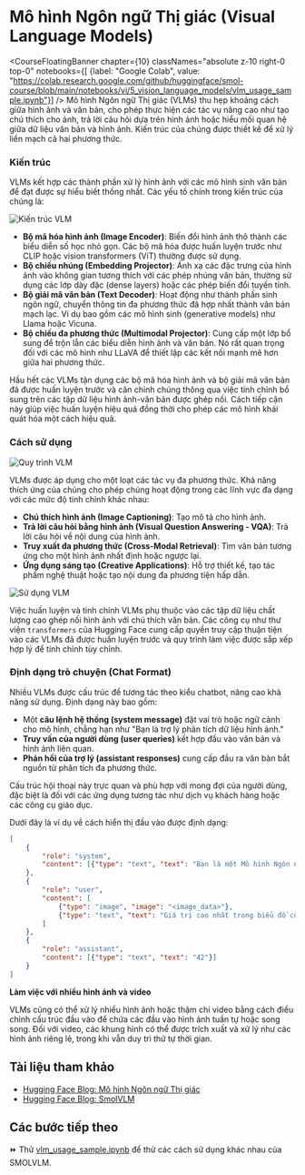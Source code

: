 # Mô hình Ngôn ngữ Thị giác (Visual Language Models)

<CourseFloatingBanner chapter={10}
  classNames="absolute z-10 right-0 top-0"
  notebooks={[
    {label: "Google Colab", value: "https://colab.research.google.com/github/huggingface/smol-course/blob/main/notebooks/vi/5_vision_language_models/vlm_usage_sample.ipynb"}] />
Mô hình Ngôn ngữ Thị giác (VLMs) thu hẹp khoảng cách giữa hình ảnh và văn bản, cho phép thực hiện các tác vụ nâng cao như tạo chú thích cho ảnh, trả lời câu hỏi dựa trên hình ảnh hoặc hiểu mối quan hệ giữa dữ liệu văn bản và hình ảnh. Kiến trúc của chúng được thiết kế để xử lý liền mạch cả hai phương thức.

### Kiến trúc

VLMs kết hợp các thành phần xử lý hình ảnh với các mô hình sinh văn bản để đạt được sự hiểu biết thống nhất. Các yếu tố chính trong kiến trúc của chúng là:

![Kiến trúc VLM](./images/VLM_Architecture.png)

- **Bộ mã hóa hình ảnh (Image Encoder)**: Biến đổi hình ảnh thô thành các biểu diễn số học nhỏ gọn. Các bộ mã hóa được huấn luyện trước như CLIP hoặc vision transformers (ViT) thường được sử dụng.
- **Bộ chiếu nhúng (Embedding Projector)**: Ánh xạ các đặc trưng của hình ảnh vào không gian tương thích với các phép nhúng văn bản, thường sử dụng các lớp dày đặc (dense layers) hoặc các phép biến đổi tuyến tính.
- **Bộ giải mã văn bản (Text Decoder)**: Hoạt động như thành phần sinh ngôn ngữ, chuyển thông tin đa phương thức đã hợp nhất thành văn bản mạch lạc. Ví dụ bao gồm các mô hình sinh (generative models) như Llama hoặc Vicuna.
- **Bộ chiếu đa phương thức (Multimodal Projector)**: Cung cấp một lớp bổ sung để trộn lẫn các biểu diễn hình ảnh và văn bản. Nó rất quan trọng đối với các mô hình như LLaVA để thiết lập các kết nối mạnh mẽ hơn giữa hai phương thức.

Hầu hết các VLMs tận dụng các bộ mã hóa hình ảnh và bộ giải mã văn bản đã được huấn luyện trước và căn chỉnh chúng thông qua việc tinh chỉnh bổ sung trên các tập dữ liệu hình ảnh-văn bản được ghép nối. Cách tiếp cận này giúp việc huấn luyện hiệu quả đồng thời cho phép các mô hình khái quát hóa một cách hiệu quả.

### Cách sử dụng

![Quy trình VLM](./images/VLM_Process.png)

VLMs được áp dụng cho một loạt các tác vụ đa phương thức. Khả năng thích ứng của chúng cho phép chúng hoạt động trong các lĩnh vực đa dạng với các mức độ tinh chỉnh khác nhau:

- **Chú thích hình ảnh (Image Captioning)**: Tạo mô tả cho hình ảnh.
- **Trả lời câu hỏi bằng hình ảnh (Visual Question Answering - VQA)**: Trả lời câu hỏi về nội dung của hình ảnh.
- **Truy xuất đa phương thức (Cross-Modal Retrieval)**: Tìm văn bản tương ứng cho một hình ảnh nhất định hoặc ngược lại.
- **Ứng dụng sáng tạo (Creative Applications)**: Hỗ trợ thiết kế, tạo tác phẩm nghệ thuật hoặc tạo nội dung đa phương tiện hấp dẫn.

![Sử dụng VLM](./images/VLM_Usage.png)

Việc huấn luyện và tinh chỉnh VLMs phụ thuộc vào các tập dữ liệu chất lượng cao ghép nối hình ảnh với chú thích văn bản. Các công cụ như thư viện `transformers` của Hugging Face cung cấp quyền truy cập thuận tiện vào các VLMs đã được huấn luyện trước và quy trình làm việc được sắp xếp hợp lý để tinh chỉnh tùy chỉnh.

### Định dạng trò chuyện (Chat Format)

Nhiều VLMs được cấu trúc để tương tác theo kiểu chatbot, nâng cao khả năng sử dụng. Định dạng này bao gồm:

- Một **câu lệnh hệ thống (system message)** đặt vai trò hoặc ngữ cảnh cho mô hình, chẳng hạn như "Bạn là trợ lý phân tích dữ liệu hình ảnh."
- **Truy vấn của người dùng (user queries)** kết hợp đầu vào văn bản và hình ảnh liên quan.
- **Phản hồi của trợ lý (assistant responses)** cung cấp đầu ra văn bản bắt nguồn từ phân tích đa phương thức.

Cấu trúc hội thoại này trực quan và phù hợp với mong đợi của người dùng, đặc biệt là đối với các ứng dụng tương tác như dịch vụ khách hàng hoặc các công cụ giáo dục.

Dưới đây là ví dụ về cách hiển thị đầu vào được định dạng:

```json
[
    {
        "role": "system",
        "content": [{"type": "text", "text": "Bạn là một Mô hình Ngôn ngữ Thị giác chuyên giải thích dữ liệu hình ảnh từ hình ảnh biểu đồ..."}]
    },
    {
        "role": "user",
        "content": [
            {"type": "image", "image": "<image_data>"},
            {"type": "text", "text": "Giá trị cao nhất trong biểu đồ cột là bao nhiêu?"}
        ]
    },
    {
        "role": "assistant",
        "content": [{"type": "text", "text": "42"}]
    }
]
```

**Làm việc với nhiều hình ảnh và video**

VLMs cũng có thể xử lý nhiều hình ảnh hoặc thậm chí video bằng cách điều chỉnh cấu trúc đầu vào để chứa các đầu vào hình ảnh tuần tự hoặc song song. Đối với video, các khung hình có thể được trích xuất và xử lý như các hình ảnh riêng lẻ, trong khi vẫn duy trì thứ tự thời gian.

## Tài liệu tham khảo

- [Hugging Face Blog: Mô hình Ngôn ngữ Thị giác](https://huggingface.co/blog/vlms)
- [Hugging Face Blog: SmolVLM](https://huggingface.co/blog/smolvlm)

## Các bước tiếp theo

⏩ Thử [vlm_usage_sample.ipynb](../../../notebooks/vi/5_vision_language_models/vlm_usage_sample.ipynb) để thử các cách sử dụng khác nhau của SMOLVLM.

